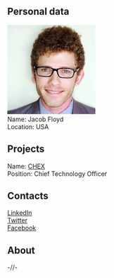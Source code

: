 ## Personal data
![jacob floyd photo](photo/jacob_floyd.jpg)  
Name:   Jacob Floyd  
Location: USA  
## Projects 
Name: [CHEX](../projects/chex.md)  
Position: Chief Technology Officer   
## Contacts
[LinkedIn](https://www.linkedin.com/in/jacob-floyd-22b3896b/)    
[Twitter](https://twitter.com/bravetarget)  
[Facebook](https://www.facebook.com/jaykublol)
## About
-//-
